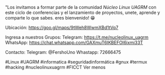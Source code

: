 "Los invitamos a formar parte de la comunidad *Núcleo Linux UAGRM* con este ciclo de conferencias y el lanzamiento de proyectos, unete, aprende y comparte lo que sabes. eres bienvenido! 😁

Ubicación: https://goo.gl/maps/9tWeh8WwmXBd1tVq7

Ingresa a nuestros Grupos:
Telegram: https://t.me/nucleolinux_uagrm
WhatsApp: https://chat.whatsapp.com/GAXmuT6IKBEFOI6ixmi33T

Contacto:
Telegram: @FershoUno
Whastapp: 72666475

#Linux #UAGRM #informatica #seguridadinformática #gnux #termux #hacking #nucleolinuxuagrm #FICCT Ver menos